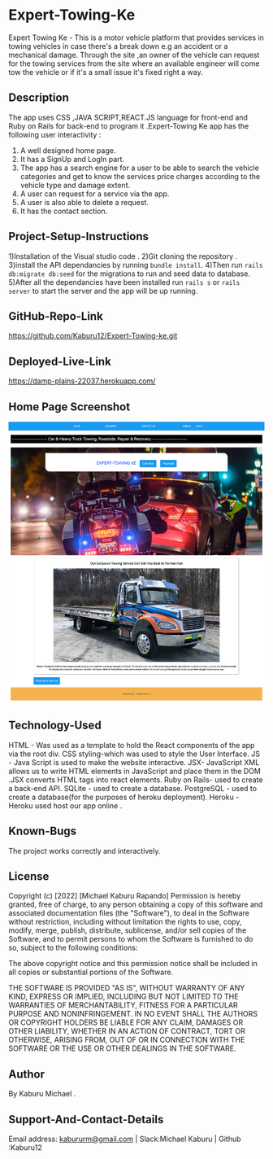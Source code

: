 # Expert-Towing-Ke
Expert Towing Ke - This is a motor vehicle platform that provides services in towing vehicles in case there's a break down e.g an accident or a mechanical damage. Through the site ,an owner of the vehicle can request for the towing services from the site where an available engineer will come tow the vehicle or if it's a small issue it's fixed right a way. 

## Description
The app uses CSS ,JAVA SCRIPT,REACT.JS language for front-end and Ruby on Rails for back-end to program it .Expert-Towing Ke app has the following user interactivity :
1) A well designed home page.
2) It has a SignUp and LogIn part.
3) The app has a search engine for a user to be able to search the vehicle categories 
and get to know the services price charges according to the vehicle type and damage extent.
4) A user can request for a service via the app.
5) A user is also able to delete a request.
6) It has the contact section.


## Project-Setup-Instructions
1)Installation of the Visual studio code .
2)Git cloning the repository .
3)install the API dependancies by running `bundle install`. 
4)Then run `rails db:migrate db:seed` for the migrations to run and seed data to database.
5)After all the dependancies have been installed run `rails s` or `rails server` to start the server and the app will be up running.


## GitHub-Repo-Link
https://github.com/Kaburu12/Expert-Towing-ke.git

## Deployed-Live-Link
https://damp-plains-22037.herokuapp.com/

## Home Page Screenshot
![image](./client/src/images/towing-screenshot.png)

## Technology-Used
HTML - Was used as a template to hold the React components of the app via the root div. 
CSS styling-which was used to style the User Interface.
JS - Java Script is used to make the website interactive.
JSX- JavaScript XML allows us to write HTML elements in JavaScript and place them in the DOM .JSX converts HTML tags into react elements.
Ruby on Rails- used to create a back-end API.
SQLite - used to create a database.
PostgreSQL - used to create a database(for the purposes of heroku deployment).
Heroku - Heroku used host our app online .

## Known-Bugs
The project works correctly and interactively.

## License
Copyright (c) [2022] [Michael Kaburu Rapando] Permission is hereby granted, free of charge, to any person obtaining a copy of this software and associated documentation files (the "Software"), to deal in the Software without restriction, including without limitation the rights to use, copy, modify, merge, publish, distribute, sublicense, and/or sell copies of the Software, and to permit persons to whom the Software is furnished to do so, subject to the following conditions:

The above copyright notice and this permission notice shall be included in all copies or substantial portions of the Software.

THE SOFTWARE IS PROVIDED "AS IS", WITHOUT WARRANTY OF ANY KIND, EXPRESS OR IMPLIED, INCLUDING BUT NOT LIMITED TO THE WARRANTIES OF MERCHANTABILITY, FITNESS FOR A PARTICULAR PURPOSE AND NONINFRINGEMENT. IN NO EVENT SHALL THE AUTHORS OR COPYRIGHT HOLDERS BE LIABLE FOR ANY CLAIM, DAMAGES OR OTHER LIABILITY, WHETHER IN AN ACTION OF CONTRACT, TORT OR OTHERWISE, ARISING FROM, OUT OF OR IN CONNECTION WITH THE SOFTWARE OR THE USE OR OTHER DEALINGS IN THE SOFTWARE.

## Author
By Kaburu Michael .

## Support-And-Contact-Details
Email address: kabururm@gmail.com | Slack:Michael Kaburu |
Github :Kaburu12